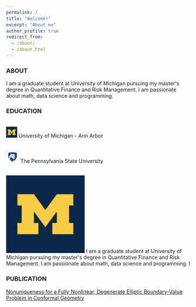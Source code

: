 ```yaml
---
permalink: /
title: "Welcome!"
excerpt: "About me"
author_profile: true
redirect_from: 
  - /about/
  - /about.html
---
```



### ABOUT 

I am a graduate student at University of Michigan pursuing my master's degree in Quantitative Finance and Risk Management. I am passionate about math, data science and programming.


### EDUCATION

<br/><img src='/images/UM.png'> University of Michigan - Ann Arbor

<br/><img src='/images/psu.png'> The Pennsylvania State University

<br/><img src='/images/zz.png'>  I am a graduate student at University of Michigan pursuing my master's degree in Quantitative Finance and Risk Management. I am passionate about math, data science and programming. I


### PUBLICATION

[Nonuniqueness for a Fully Nonlinear, Degenerate Elliptic Boundary-Value Problem in Conformal Geometry](https://doi.org/10.1016/j.difgeo.2020.101688)

